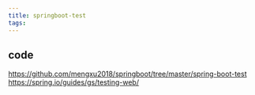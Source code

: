 ```yaml
---
title: springboot-test
tags:
---
```


## code
https://github.com/mengxu2018/springboot/tree/master/spring-boot-test
https://spring.io/guides/gs/testing-web/